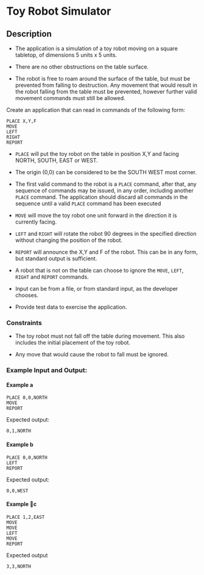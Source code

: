 # Toy Robot Simulator

## Description

* The application is a simulation of a toy robot moving on a square tabletop, of dimensions 5 units x 5 units.

* There are no other obstructions on the table surface.

* The robot is free to roam around the surface of the table, but must be prevented from falling to destruction. Any movement that would result in the robot falling from the table must be prevented, however further valid movement commands must still be allowed.

Create an application that can read in commands of the following form:
```
PLACE X,Y,F
MOVE
LEFT
RIGHT
REPORT
```

* `PLACE` will put the toy robot on the table in position X,Y and facing NORTH, SOUTH, EAST or WEST.

* The origin (0,0) can be considered to be the SOUTH WEST most corner.

* The first valid command to the robot is a `PLACE` command, after that, any sequence of commands may be issued, in any order, including another `PLACE` command. The application should discard all commands in the sequence until a valid `PLACE` command has been executed

* `MOVE` will move the toy robot one unit forward in the direction it is currently facing.

* `LEFT` and `RIGHT` will rotate the robot 90 degrees in the specified direction without changing the position of the robot.

* `REPORT` will announce the X,Y and F of the robot. This can be in any form, but standard output is sufficient.

* A robot that is not on the table can choose to ignore the `MOVE`, `LEFT`, `RIGHT` and `REPORT` commands.

* Input can be from a file, or from standard input, as the developer chooses.

* Provide test data to exercise the application.

### Constraints

* The toy robot must not fall off the table during movement. This also includes the initial placement of the toy robot.

* Any move that would cause the robot to fall must be ignored.

### Example Input and Output:

#### Example a

    PLACE 0,0,NORTH
    MOVE
    REPORT

Expected output:

    0,1,NORTH

#### Example b

    PLACE 0,0,NORTH
    LEFT
    REPORT

Expected output:

    0,0,WEST

#### Example c

    PLACE 1,2,EAST
    MOVE
    MOVE
    LEFT
    MOVE
    REPORT

Expected output

    3,3,NORTH